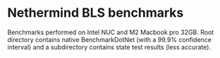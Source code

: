 # Nethermind BLS benchmarks

Benchmarks performed on Intel NUC and M2 Macbook pro 32GB. Root directory contains native BenchmarkDotNet (with a 99.9% confidence interval) and a subdirectory contains state test results (less accurate).
